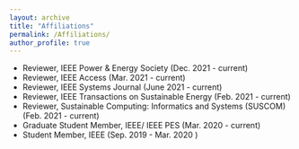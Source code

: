 ```yaml
---
layout: archive
title: "Affiliations"
permalink: /Affiliations/
author_profile: true
---
```



* Reviewer, IEEE Power & Energy Society (Dec. 2021 - current)
* Reviewer, IEEE Access (Mar. 2021 - current)
* Reviewer, IEEE Systems Journal (June 2021 - current)
* Reviewer, IEEE Transactions on Sustainable Energy (Feb. 2021 - current)
* Reviewer, Sustainable Computing: Informatics and Systems (SUSCOM) (Feb. 2021 - current)
* Graduate Student Member, IEEE/ IEEE PES (Mar. 2020 - current)
* Student Member, IEEE (Sep. 2019 - Mar. 2020 )
